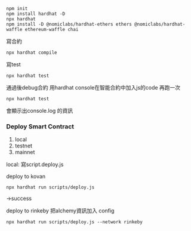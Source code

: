 ```
npm init
npm install hardhat -D
npx hardhat
npm install -D @nomiclabs/hardhat-ethers ethers @nomiclabs/hardhat-waffle ethereum-waffle chai
```

寫合約

```
npx hardhat compile
```
寫test 
```
npx hardhat test
```
通過後debug合約
用hardhat console在智能合約中加入js的code
再跑一次
```
npx hardhat test
```
會顯示出console.log 的資訊

### Deploy Smart Contract
1. local
2. testnet
3. mainnet

local:
寫script.deploy.js

deploy to kovan
```
npx hardhat run scripts/deploy.js
``` 
->success

deploy to rinkeby
把alchemy資訊加入 config
```
npx hardhat run scripts/deploy.js --network rinkeby
``` 